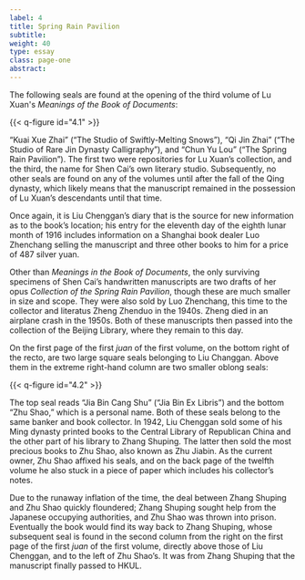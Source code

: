 ```yaml
---
label: 4
title: Spring Rain Pavilion
subtitle:
weight: 40
type: essay
class: page-one
abstract:
---
```

The following seals are found at the opening of the third volume of Lu Xuan's *Meanings of the Book of Documents*:

{{< q-figure id="4.1" >}}

“Kuai Xue Zhai” (“The Studio of Swiftly-Melting Snows”), “Qi Jin Zhai” (“The Studio of Rare Jin Dynasty Calligraphy”), and “Chun Yu Lou” (“The Spring Rain Pavilion”). The first two were repositories for Lu Xuan’s collection, and the third, the name for Shen Cai’s own literary studio. Subsequently, no other seals are found on any of the volumes until after the fall of the Qing dynasty, which likely means that the manuscript remained in the possession of Lu Xuan’s descendants until that time.

Once again, it is Liu Chenggan’s diary that is the source for new information as to the book’s location; his entry for the eleventh day of the eighth lunar month of 1916 includes information on a Shanghai book dealer Luo Zhenchang selling the manuscript and three other books to him for a price of 487 silver yuan.

Other than *Meanings in the Book of Documents*, the only surviving specimens of Shen Cai’s handwritten manuscripts are two drafts of her opus *Collection of the Spring Rain Pavilion*, though these are much smaller in size and scope. They were also sold by Luo Zhenchang, this time to the collector and literatus Zheng Zhenduo in the 1940s. Zheng died in an airplane crash in the 1950s. Both of these manuscripts then passed into the collection of the Beijing Library, where they remain to this day.

On the first page of the first *juan* of the first volume, on the bottom right of the recto, are two large square seals belonging to Liu Changgan. Above them in the extreme right-hand column are two smaller oblong seals:

{{< q-figure id="4.2" >}}

The top seal reads “Jia Bin Cang Shu” (“Jia Bin Ex Libris”) and the bottom “Zhu Shao,” which is a personal name. Both of these seals belong to the same banker and book collector. In 1942, Liu Chenggan sold some of his Ming dynasty printed books to the Central Library of Republican China and the other part of his library to Zhang Shuping. The latter then sold the most precious books to Zhu Shao, also known as Zhu Jiabin. As the current owner, Zhu Shao affixed his seals, and on the back page of the twelfth volume he also stuck in a piece of paper which includes his collector’s notes.

Due to the runaway inflation of the time, the deal between Zhang Shuping and Zhu Shao quickly floundered; Zhang Shuping sought help from the Japanese occupying authorities, and Zhu Shao was thrown into prison. Eventually the book would find its way back to Zhang Shuping, whose subsequent seal is found in the second column from the right on the first page of the first *juan* of the first volume, directly above those of Liu Chenggan, and to the left of Zhu Shao’s. It was from Zhang Shuping that the manuscript finally passed to HKUL.
